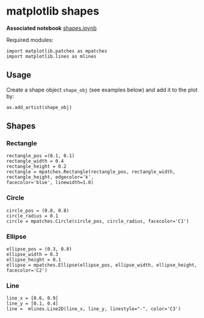 # matplotlib shapes

**Associated notebook**
[shapes.ipynb](./notebooks/shapes.ipynb)


Required modules:

~~~~ 
import matplotlib.patches as mpatches
import matplotlib.lines as mlines
~~~~ 

## Usage

Create a shape object `shape_obj` (see examples below) and add it to the plot by:

~~~~
ax.add_artist(shape_obj)
~~~~

## Shapes

### Rectangle

~~~~
rectangle_pos =(0.1, 0.1)
rectangle_width = 0.4
rectangle_height = 0.2
rectangle = mpatches.Rectangle(rectangle_pos, rectangle_width, rectangle_height, edgecolor='k',
facecolor='blue', linewidth=1.0)
~~~~

### Circle

~~~~
circle_pos = (0.8, 0.8)
circle_radius = 0.1
circle = mpatches.Circle(circle_pos, circle_radius, facecolor='C1')
~~~~


### Ellipse

~~~~
ellipse_pos = (0.3, 0.8)
ellipse_width = 0.3
ellipse_height = 0.1
ellipse = mpatches.Ellipse(ellipse_pos, ellipse_width, ellipse_height, facecolor='C2')
~~~~


### Line

~~~~
line_x = [0.6, 0.9]
line_y = [0.1, 0.4]
line =  mlines.Line2D(line_x, line_y, linestyle="-", color='C3')
~~~~
